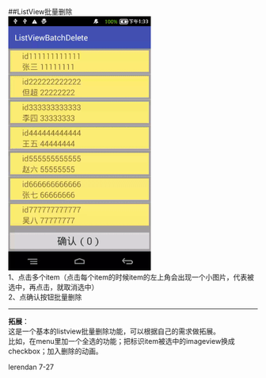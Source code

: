 ##ListView批量删除    
![](https://github.com/lerendan/ListViewBatchDelete/raw/master/picture/all.gif)    
1、点击多个item（点击每个item的时候item的左上角会出现一个小图片，代表被选中，再点击，就取消选中）    
2、点确认按钮批量删除    

---    

**拓展**：   
这是一个基本的listview批量删除功能，可以根据自己的需求做拓展。   
比如，在menu里加一个全选的功能；把标识item被选中的imageview换成checkbox；加入删除的动画。   

     
    

lerendan 7-27
